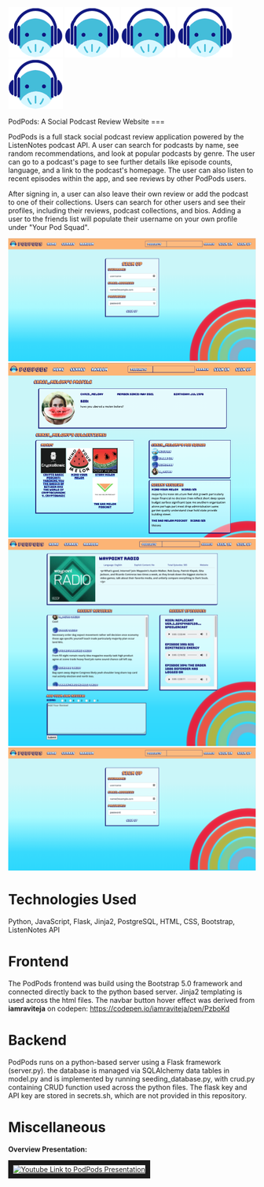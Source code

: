 ![logo] ![logo] ![logo] ![logo] ![logo]
<p></p>
PodPods: A Social Podcast Review Website 
===

PodPods is a full stack social podcast review application powered by the ListenNotes podcast API. A user can search for podcasts by name, see random recommendations, and look at popular podcasts by genre. The user can go to a podcast's page to see further details like episode counts, language, and a link to the podcast's homepage. The user can also listen to recent episodes within the app, and see reviews by other PodPods users.

After signing in, a user can also leave their own review or add the podcast to one of their collections. Users can search for other users and see their profiles, including their reviews, podcast collections, and bios. Adding a user to the friends list will populate their username on your own profile under "Your Pod Squad".

![sign_in]
![user_profile]
![podcast_details]
![signin]

# Technologies Used

Python, JavaScript, Flask, Jinja2, PostgreSQL, HTML, CSS, Bootstrap, ListenNotes API

# Frontend 

The PodPods frontend was build using the Bootstrap 5.0 framework and connected directly back to the python based server. Jinja2 templating is used across the html files. The navbar button hover effect was derived from __iamraviteja__ on codepen: https://codepen.io/iamraviteja/pen/PzboKd

# Backend

PodPods runs on a python-based server using a Flask framework (server.py). the database is managed via  SQLAlchemy data tables in model.py and is implemented by running seeding_database.py, with crud.py containing CRUD function used across the python files. The flask key and API key are stored in secrets.sh, which are not provided in this repository. 

# Miscellaneous

__Overview Presentation:__
<p></p>
<a href="http://www.youtube.com/watch?feature=player_embedded&v=wjypy_4cU9s
" target="_blank"><img src="http://img.youtube.com/vi/wjypy_4cU9s/0.jpg" 
alt="Youtube Link to PodPods Presentation" width="240" height="180" border="10" /></a>


[logo]: https://github.com/mainiwaer/hb-capstone-podpods-app/blob/master/static/images/pod_favicon_new.png 

[sign_in]:https://github.com/mainiwaer/hb-capstone-podpods-app/blob/master/static/images/sign-in.png
[user_profile]:https://github.com/mainiwaer/hb-capstone-podpods-app/blob/master/static/images/user-profile.png
[podcast_details]:https://github.com/mainiwaer/hb-capstone-podpods-app/blob/master/static/images/podcast-details.png
[signin]: https://github.com/mainiwaer/hb-capstone-podpods-app/blob/master/static/images/sign-in.png